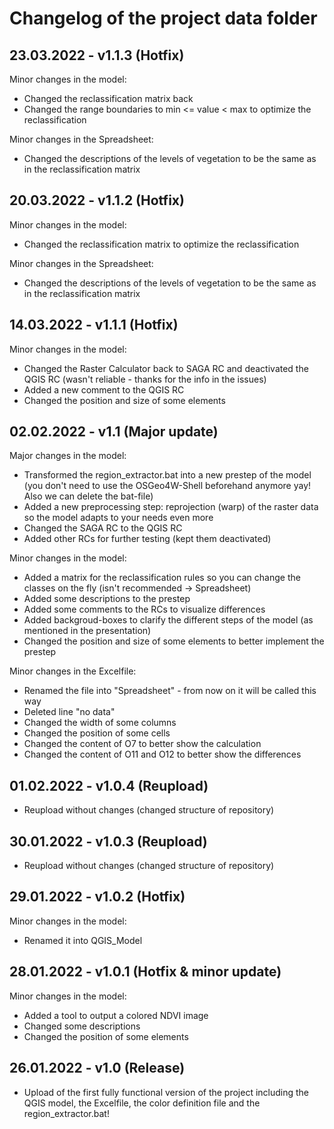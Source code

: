 # Changelog of the project data folder

## 23.03.2022 - v1.1.3 (Hotfix)

Minor changes in the model:
- Changed the reclassification matrix back
- Changed the range boundaries to min <= value < max to optimize the reclassification

Minor changes in the Spreadsheet:
- Changed the descriptions of the levels of vegetation to be the same as in the reclassification matrix 

## 20.03.2022 - v1.1.2 (Hotfix)

Minor changes in the model:
- Changed the reclassification matrix to optimize the reclassification

Minor changes in the Spreadsheet:
- Changed the descriptions of the levels of vegetation to be the same as in the reclassification matrix 

## 14.03.2022 - v1.1.1 (Hotfix)

Minor changes in the model:
- Changed the Raster Calculator back to SAGA RC and deactivated the QGIS RC (wasn't reliable - thanks for the info in the issues)
- Added a new comment to the QGIS RC
- Changed the position and size of some elements

## 02.02.2022 - v1.1 (Major update)

Major changes in the model:
- Transformed the region_extractor.bat into a new prestep of the model (you don't need to use the OSGeo4W-Shell beforehand anymore yay! Also we can delete the bat-file)
- Added a new preprocessing step: reprojection (warp) of the raster data so the model adapts to your needs even more
- Changed the SAGA RC to the QGIS RC
- Added other RCs for further testing (kept them deactivated)

Minor changes in the model:
- Added a matrix for the reclassification rules so you can change the classes on the fly (isn't recommended -> Spreadsheet)
- Added some descriptions to the prestep
- Added some comments to the RCs to visualize differences
- Added backgroud-boxes to clarify the different steps of the model (as mentioned in the presentation)
- Changed the position and size of some elements to better implement the prestep

Minor changes in the Excelfile:
- Renamed the file into "Spreadsheet" - from now on it will be called this way
- Deleted line "no data"
- Changed the width of some columns
- Changed the position of some cells
- Changed the content of O7 to better show the calculation
- Changed the content of O11 and O12 to better show the differences

## 01.02.2022 - v1.0.4 (Reupload)

- Reupload without changes (changed structure of repository)

## 30.01.2022 - v1.0.3 (Reupload)

- Reupload without changes (changed structure of repository)

## 29.01.2022 - v1.0.2 (Hotfix)

Minor changes in the model:
- Renamed it into QGIS_Model

## 28.01.2022 - v1.0.1 (Hotfix & minor update)

Minor changes in the model:
- Added a tool to output a colored NDVI image
- Changed some descriptions
- Changed the position of some elements

## 26.01.2022 - v1.0 (Release)

- Upload of the first fully functional version of the project including the QGIS model, the Excelfile, the color definition file and the region_extractor.bat!
